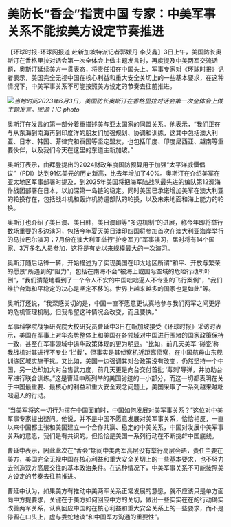 

# 美防长“香会”指责中国 专家：中美军事关系不能按美方设定节奏推进

【环球时报-环球网报道 赴新加坡特派记者郭媛丹
李艾鑫】3日上午，美国防长奥斯汀在香格里拉对话会第一次全体会上做主题发言时，再度提及中美两军交流话题，奥斯汀延续美方一贯表态，将责任扣在中国头上。军事专家对《环球时报》记者表示，美国完全无视中国在核心利益和重大安全关切上的一些基本要求，在这种情况下，中美军事关系不可能按照美方设定的节奏去往前推进。

![](https://inews.gtimg.com/om_bt/OGD2IEjAY_zHWSijjjov11AcjtwRijErQ6XsPe5Z8d7aAAA/1000)_当地时间2023年6月3日，美国防长奥斯汀在香格里拉对话会第一次全体会上做主题发言。图源：IC
photo_

奥斯汀在发言的第一部分着重描述美与亚太国家的同盟关系。他表示，“我们正在与从东海到南海再到印度洋的朋友们加强规划、协调和训练，这其中包括澳大利亚、日本、韩国、菲律宾和泰国等坚定盟友，也包括印度、印度尼西亚、越南等重要伙伴，以及我们今天在这里的东道主新加坡。”

奥斯汀表示，由拜登提出的2024财政年度国防预算用于加强“太平洋威慑倡议”（PDI）达到91亿美元的历史新高，比去年增加了40%。奥斯汀在介绍美军在亚太地区军事部署时提及，到2025年美国将把海军陆战队最先进的编队第12濒海作战团部署在日本，以加深第一岛链的稳定。同时美国已承诺增加美军在澳大利亚的轮换存在，包括战斗机和轰炸机特遣部队的轮换，以及未来地面和海上能力的轮换。

奥斯汀也介绍了美日澳、美日韩，美日澳印等“多边机制”的进展，称今年即将举行数场重要的多边演习，包括今年夏天美日澳印四国将参加首次在澳大利亚海岸举行的马拉巴尔演习；7月份在澳大利亚举行“护身军刀”军事演习，届时将有14个国家、3万多名人员参加，这将是有史以来规模最大的一次演习。

奥斯汀随后话锋一转，开始描述为了实现美国在印太地区所谓“和平、开放与繁荣的愿景”所遇到的“阻力”，包括在南海不会“被海上或国际空域的危险行动所吓倒”，“我们清楚地看到了一个令人不安的中国咄咄逼人不专业的飞行案例”，“我们维护台海和平稳定的决心是坚定不移的。世界上越来越多的国家也是如此”等。

奥斯汀还说，“我深感关切的是，中国一直不愿意更认真地参与我们两军之间更好的危机管理机制。但我希望这种情况会改变，而且要快。”

军事科学院战争研究院大校研究员曹延中3日在新加坡接受《环球时报》采访时表示，美国在军事上对华态势整体上和美国在各领域对中国进行围堵的国家政策保持一致，甚至在军事领域中遏华政策体现的更为明显。“比如，前几天美军
‘碰瓷’称我战机对其进行不专业
‘拦截’，但事实是其侦察机近距离侦察，在中国航母山东舰训练区域实施干扰。又比如，美国一边强调其对台政策没有改变，仍然坚持一个中国，另一边却加大对台售武力度，前几天更是向台交付首批
‘毒刺’导弹，并协助台军进行联合训练。”这是曹延中所列举的美国劣迹的一小部分，而这一切都表明在关于中国最重要、最核心的利益和重大安全观念问题上，美国采取了一系列越来越咄咄逼人的行动。

“当美军将这一切行为摆在中国面前时，中国如何发展对美军事关系？”这位对中美军事专家提出疑问。他说，并不是中国不愿意发展对美军事关系，恰恰相反，一直以来中国都主张和美国建立一个合作共赢、稳定的中美关系，中国对发展中美军事关系的意愿，我们是有共识的。但恰恰是美国一系列行动在不断挑衅中国底线。

曹延中表示，因此此次在“香会”期间中美两军高层没有举行高层会晤，责任主要在美方，美国完全无视中国在核心利益和重大安全关切上的一些基本要求，也不努力去创造双方高层交往的基本政治条件。在这种情况下，中美军事关系不可能按照美方设定的节奏去往前推进。

曹延中认为，如果美方有推动中美两军关系正常发展的意愿，就不应该只是单方面向中方提要求，关键在于美方如何回应中方的关切，做出一些实实在在的行动确实改善两军关系，认真回应中国的在核心利益和重大安全关系上的一些要求，而不是停留在口头上，虚与委蛇地谈“和中国军方沟通的重要性”。

